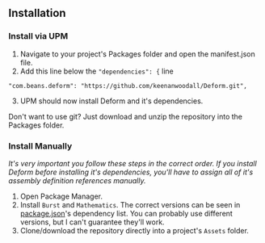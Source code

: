 ## Installation
### Install via UPM
1. Navigate to your project's Packages folder and open the manifest.json file.
2. Add this line below the `"dependencies": {` line
```
"com.beans.deform": "https://github.com/keenanwoodall/Deform.git",
```
3. UPM should now install Deform and it's dependencies.

Don't want to use git? Just download and unzip the repository into the Packages folder.

### Install Manually
*It's very important you follow these steps in the correct order. If you install Deform before installing it's dependencies, you'll have to assign all of it's assembly definition references manually.*
1. Open Package Manager.
2. Install `Burst` and `Mathematics`. The correct versions can be seen in [package.json](../../package.json)'s dependency list. You can probably use different versions, but I can't guarantee they'll work.
3. Clone/download the repository directly into a project's `Assets` folder.
